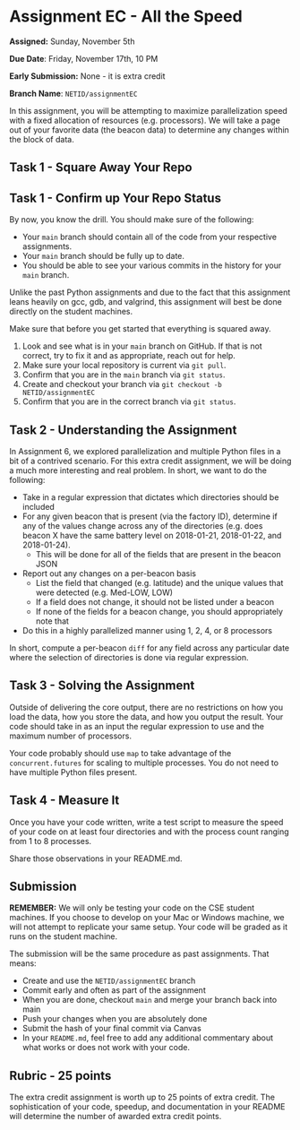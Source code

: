 # Assignment EC - All the Speed

**Assigned:** Sunday, November 5th

**Due Date**: Friday, November 17th, 10 PM

**Early Submission:** None - it is extra credit

**Branch Name**: `NETID/assignmentEC`

In this assignment, you will be attempting to maximize parallelization speed with a fixed allocation of resources (e.g. processors).  We will take a page out of your favorite data (the beacon data) to determine any changes within the block of data.

## Task 1 - Square Away Your Repo

## Task 1 - Confirm up Your Repo Status

By now, you know the drill.  You should make sure of the following:

* Your `main` branch should contain all of the code from your respective assignments.  
* Your `main` branch should be fully up to date.
* You should be able to see your various commits in the history for your `main` branch.

Unlike the past Python assignments and due to the fact that this assignment leans heavily on gcc, gdb, and valgrind, this assignment will best be done directly on the student machines.

Make sure that before you get started that everything is squared away.  

1. Look and see what is in your `main` branch on GitHub.  If that is not correct, try to fix it and as appropriate, reach out for help.  
2. Make sure your local repository is current via `git pull`.  
3. Confirm that you are in the `main` branch via `git status`.
4. Create and checkout your branch via `git checkout -b NETID/assignmentEC`
5. Confirm that you are in the correct branch via `git status`.

## Task 2 - Understanding the Assignment

In Assignment 6, we explored parallelization and multiple Python files in a bit of a contrived scenario.  For this extra credit assignment, we will be doing a much more interesting and real problem.  In short, we want to do the following:

* Take in a regular expression that dictates which directories should be included
* For any given beacon that is present (via the factory ID), determine if any of the values change across any of the directories (e.g. does beacon X have the same battery level on 2018-01-21, 2018-01-22, and 2018-01-24).
   * This will be done for all of the fields that are present in the beacon JSON
* Report out any changes on a per-beacon basis
   * List the field that changed (e.g. latitude) and the unique values that were detected (e.g. Med-LOW, LOW)
   * If a field does not change, it should not be listed under a beacon
   * If none of the fields for a beacon change, you should appropriately note that 
* Do this in a highly parallelized manner using 1, 2, 4, or 8 processors

In short, compute a per-beacon `diff` for any field across any particular date where the selection of directories is done via regular expression.

## Task 3 - Solving the Assignment

Outside of delivering the core output, there are no restrictions on how you load the data, how you store the data, and how you output the result.  Your code should take in as an input the regular expression to use and the maximum number of processors.

Your code probably should use `map` to take advantage of the `concurrent.futures` for scaling to multiple processes.  You do not need to have multiple Python files present.

## Task 4 - Measure It

Once you have your code written, write a test script to measure the speed of your code on at least four directories and with the process count ranging from 1 to 8 processes.  

Share those observations in your README.md.

## Submission

**REMEMBER:** We will only be testing your code on the CSE student machines.  If you choose to develop on your Mac or Windows machine, we will not attempt to replicate your same setup.  Your code will be graded as it runs on the student machine.  

The submission will be the same procedure as past assignments.  That means:

* Create and use the `NETID/assignmentEC` branch
* Commit early and often as part of the assignment
* When you are done, checkout `main` and merge your branch back into main
* Push your changes when you are absolutely done
* Submit the hash of your final commit via Canvas
* In your `README.md`, feel free to add any additional commentary about what works or does not work with your code. 

## Rubric - 25 points

The extra credit assignment is worth up to 25 points of extra credit.  The sophistication of your code, speedup, and documentation in your README will determine the number of awarded extra credit points.    


